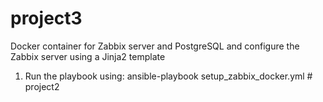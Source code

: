 # project3 

Docker container for Zabbix server and PostgreSQL and configure the Zabbix server using a Jinja2 template 

1) Run the playbook using: ansible-playbook setup_zabbix_docker.yml # project2

